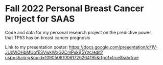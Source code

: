 # Fall 2022 Personal Breast Cancer Project for SAAS
Code and data for my personal research project on the predictive power that TP53 has on breast cancer prognosis

Link to my presentation poster:
https://docs.google.com/presentation/d/1V-JUxWOHbMUbfESVwkWxG2CmPukB5Yzc/edit?usp=sharing&ouid=109050810061726264195&rtpof=true&sd=true
